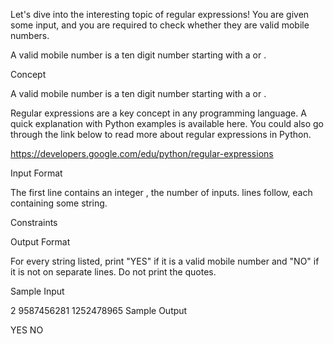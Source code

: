 Let's dive into the interesting topic of regular expressions! You are given some input, and you are required to check whether they are valid mobile numbers.

A valid mobile number is a ten digit number starting with a  or .

Concept

A valid mobile number is a ten digit number starting with a  or .

Regular expressions are a key concept in any programming language. A quick explanation with Python examples is available here. You could also go through the link below to read more about regular expressions in Python.

https://developers.google.com/edu/python/regular-expressions

Input Format

The first line contains an integer , the number of inputs.
 lines follow, each containing some string.

Constraints



Output Format

For every string listed, print "YES" if it is a valid mobile number and "NO" if it is not on separate lines. Do not print the quotes.

Sample Input

2
9587456281
1252478965
Sample Output

YES
NO
